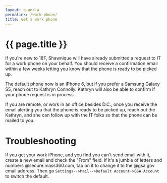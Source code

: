 ```yaml
---
layout: q-and-a
permalink: /work-phone/
title: Get a work phone
---
```

# {{ page.title }}

If you're new to 18F, Shawnique will have already submitted a request to IT for a work phone on your behalf. You should receive a confirmation email within a few weeks letting you know that the phone is ready to be picked up. 

The default phone now is an iPhone 6, but if you prefer a Samsung Galaxy S5, reach out to Kathryn Connolly. Kathryn will also be able to confirm if your phone request is in process. 

If you are remote, or work in an office besides D.C., once you receive the email alerting you that the phone is ready to be picked up, reach out the Kathryn, and she can follow up with the IT folks so that the phone can be mailed to you. 

# Troubleshooting

If you get your work iPhone, and you find you can't send email with it, create a new email and check the "From" field. If it's a jumble of letters and numbers @secure.mass360.com, tap on it to change it to the @gsa.gov email address. Then go `Settings-->Mail-->Default Account->GSA Account` to switch the default. 
